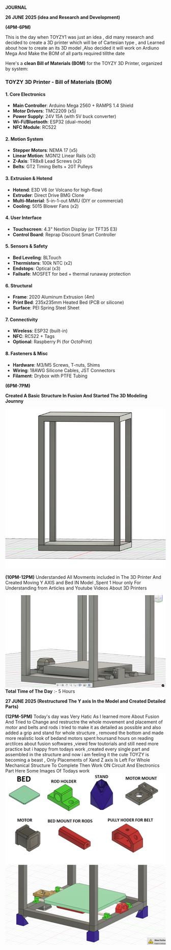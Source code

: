 **JOURNAL**

**26 JUNE 2025 (idea and Research and Development)**

**(4PM-6PM)**

This is the day when TOYZY1 was just an idea , did many research and decided to create a 3D printer which will be of Cartesian type , and Learned about how to create an its 3D model ,Also decided it will work on Ardiuno Mega And Make the BOM of all parts required tillthe date

Here's a **clean Bill of Materials (BOM)** for the TOYZY 3D Printer, organized by system:

### **TOYZY 3D Printer - Bill of Materials (BOM)**

#### **1. Core Electronics**
- **Main Controller**: Arduino Mega 2560 + RAMPS 1.4 Shield  
- **Motor Drivers**: TMC2209 (x5)  
- **Power Supply**: 24V 15A (with 5V buck converter)  
- **Wi-Fi/Bluetooth**: ESP32 (dual-mode)  
- **NFC Module**: RC522  

#### **2. Motion System**
- **Stepper Motors**: NEMA 17 (x5)  
- **Linear Motion**: MGN12 Linear Rails (x3)  
- **Z-Axis**: TR8x8 Lead Screws (x2)  
- **Belts**: GT2 Timing Belts + 20T Pulleys  

#### **3. Extrusion & Hotend**
- **Hotend**: E3D V6 (or Volcano for high-flow)  
- **Extruder**: Direct Drive BMG Clone  
- **Multi-Material**: 5-in-1-out MMU (DIY or commercial)  
- **Cooling**: 5015 Blower Fans (x2)  

#### **4. User Interface**
- **Touchscreen**: 4.3" Nextion Display (or TFT35 E3)  
- **Control Board**: Reprap Discount Smart Controller  

#### **5. Sensors & Safety**
- **Bed Leveling**: BLTouch  
- **Thermistors**: 100k NTC (x2)  
- **Endstops**: Optical (x3)  
- **Failsafe**: MOSFET for bed + thermal runaway protection  

#### **6. Structural**
- **Frame**: 2020 Aluminum Extrusion (4m)  
- **Print Bed**: 235x235mm Heated Bed (PCB or silicone)  
- **Surface**: PEI Spring Steel Sheet  

#### **7. Connectivity**
- **Wireless**: ESP32 (built-in)  
- **NFC**: RC522 + Tags  
- **Optional**: Raspberry Pi (for OctoPrint)  

#### **8. Fasteners & Misc**
- **Hardware**: M3/M5 Screws, T-nuts, Shims  
- **Wiring**: 18AWG Silicone Cables, JST Connectors  
- **Filament**: Drybox with PTFE Tubing  

**(6PM-7PM)**

**Created A Basic Structure In Fusion And Started The 3D Modeling Journny**

![MODEL](https://github.com/Armaan240/TOYZY1/blob/main/IMAGES/Screenshot%20(31).png)

**(10PM-12PM)**
Understanded All Movments included in The 3D Printer And Created Moving Y AXIS and Bed IN Model ,Spent 1 Hour only For Understanding from Articles and Youtube Videos About 3D Printers 

![YAxis](https://github.com/Armaan240/TOYZY1/blob/main/IMAGES/Screenshot%20(33).png)
**Total Time of The Day** :- 5 Hours


**27 JUNE 2025 (Restructured The Y axis In the Model and Created Detailed Parts)**

**(12PM-5PM)**
Today's day was Very Hatic As I learned more About Fusion And Tried to Change and restructre the whole movement and placement of motor and belts and rods i tried to make it as detailed as possible and also added a grip and stand for whole structure , removed the bottom and made more realistic look of bedand motors spent hoursand hours on reading arctilces about fusion softwares ,viewd few toutorials and still need more practice but i happy from todays work ,created every single part and assembled in the structure and now i am feeling it the cute TOYZY is becoming a beast , Only Placements of Xand Z axis Is Left For Whole Mechanical Structure To Complete Then Work ON Circuit And Electronics Part Here Some Images Of Todays work
![](https://github.com/Armaan240/TOYZY1/blob/main/IMAGES/JUNE27.png)
![](https://github.com/Armaan240/TOYZY1/blob/main/IMAGES/Screenshot%20(35).png)
